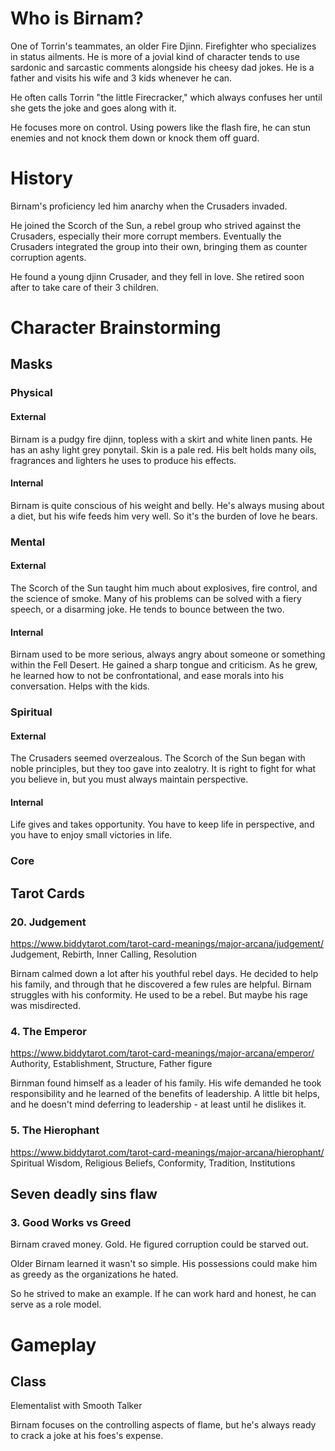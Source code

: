 # Who is Birnam?

One of Torrin's teammates, an older Fire Djinn. Firefighter who specializes in status ailments.
He is more of a jovial kind of character tends to use sardonic and sarcastic comments alongside his cheesy dad jokes. He is a father and visits his wife and 3 kids whenever he can.

He often calls Torrin "the little Firecracker," which always confuses her until she gets the joke and goes along with it.

He focuses more on control. Using powers like the flash fire, he can stun enemies and not knock them down or knock them off guard.

# History
Birnam's proficiency led him anarchy when the Crusaders invaded.

He joined the Scorch of the Sun, a rebel group who strived against the Crusaders, especially their more corrupt members.
Eventually the Crusaders integrated the group into their own, bringing them as counter corruption agents.

He found a young djinn Crusader, and they fell in love. She retired soon after to take care of their 3 children. 
# Character Brainstorming
## Masks
### Physical
#### External
Birnam is a pudgy fire djinn, topless with a skirt and white linen pants. He has an ashy light grey ponytail. Skin is a pale red.
His belt holds many oils, fragrances and lighters he uses to produce his effects.
#### Internal
Birnam is quite conscious of his weight and belly. He's always musing about a diet, but his wife feeds him very well.
So it's the burden of love he bears.
### Mental
#### External
The Scorch of the Sun taught him much about explosives, fire control, and the science of smoke.
Many of his problems can be solved with a fiery speech, or a disarming joke. He tends to bounce between the two.
#### Internal
Birnam used to be more serious, always angry about someone or something within the Fell Desert. He gained a sharp tongue and criticism.
As he grew, he learned how to not be confrontational, and ease morals into his conversation. Helps with the kids.
### Spiritual
#### External
The Crusaders seemed overzealous. The Scorch of the Sun began with noble principles, but they too gave into zealotry.
It is right to fight for what you believe in, but you must always maintain perspective. 
#### Internal
Life gives and takes opportunity. You have to keep life in perspective, and you have to enjoy small victories in life.
### Core
## Tarot Cards
### 20. Judgement
https://www.biddytarot.com/tarot-card-meanings/major-arcana/judgement/
Judgement, Rebirth, Inner Calling, Resolution

Birnam calmed down a lot after his youthful rebel days. He decided to help his family, and through that he discovered a few rules are helpful.
Birnam struggles with his conformity. He used to be a rebel. But maybe his rage was misdirected.

### 4. The Emperor
https://www.biddytarot.com/tarot-card-meanings/major-arcana/emperor/
Authority, Establishment, Structure, Father figure

Birnman found himself as a leader of his family. His wife demanded he took responsibility and he learned of the benefits of leadership. A little bit helps, and he doesn't mind deferring to leadership - at least until he dislikes it.
### 5. The Hierophant
https://www.biddytarot.com/tarot-card-meanings/major-arcana/hierophant/
Spiritual Wisdom, Religious Beliefs, Conformity, Tradition, Institutions

## Seven deadly sins flaw
### 3. Good Works vs Greed
Birnam craved money. Gold. He figured corruption could be starved out.

Older Birnam learned it wasn't so simple. His possessions could make him as greedy as the organizations he hated. 

So he strived to make an example. If he can work hard and honest, he can serve as a role model.

# Gameplay
## Class
Elementalist with Smooth Talker

Birnam focuses on the controlling aspects of flame, but he's always ready to crack a joke at his foes's expense.

